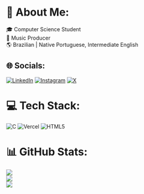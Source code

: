 # 💫 About Me:
🎓 Computer Science Student<br>🎵 Music Producer<br>🌎 Brazilian | Native Portuguese, Intermediate English<br>


## 🌐 Socials:
[![LinkedIn](https://img.shields.io/badge/LinkedIn-%230077B5.svg?logo=linkedin&logoColor=white)](https://linkedin.com/in/onealhtml) [![Instagram](https://img.shields.io/badge/Instagram-%23E4405F.svg?logo=Instagram&logoColor=white)](https://instagram.com/@onealhtml)  [![X](https://img.shields.io/badge/X-black.svg?logo=X&logoColor=white)](https://x.com/onealhtml) 

# 💻 Tech Stack:
![C](https://img.shields.io/badge/c-%2300599C.svg?style=flat&logo=c&logoColor=white) ![Vercel](https://img.shields.io/badge/vercel-%23000000.svg?style=flat&logo=vercel&logoColor=white) ![HTML5](https://img.shields.io/badge/html5-%23E34F26.svg?style=flat&logo=html5&logoColor=white)
# 📊 GitHub Stats:
![](https://github-readme-stats.vercel.app/api?username=onealhtml&theme=dark&hide_border=false&include_all_commits=true&count_private=true)<br/>
![](https://nirzak-streak-stats.vercel.app/?user=onealhtml&theme=dark&hide_border=false)<br/>
![](https://github-readme-stats.vercel.app/api/top-langs/?username=onealhtml&theme=dark&hide_border=false&include_all_commits=true&count_private=true&layout=compact)

<!-- Proudly created with GPRM ( https://gprm.itsvg.in ) -->
